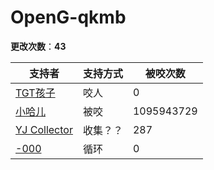 OpenG-qkmb
======

**更改次数**：**43**

| 支持者  | 支持方式 | 被咬次数 |
| ------- | -------- | -------- |
| [TGT孩子](https://openg-qkmb.github.io/access/show.html?haer=1) | 咬人     | 0        |
|[小哈儿](https://openg-qkmb.github.io/access/show.html?haer=7) |被咬|1095943729|
|[YJ Collector](https://openg-qkmb.github.io/access/show.html?haer=12) |收集？？|287|
|[-000](https://openg-qkmb.github.io/access/show.html?haer=13) |循环|0|